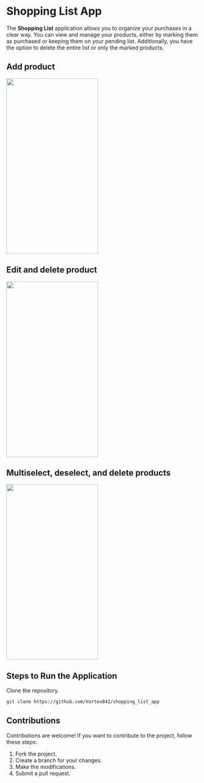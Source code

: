 # Shopping List App

The **Shopping List** application allows you to organize your purchases in a clear way. You can view and manage your products, either by marking them as purchased or keeping them on your pending list. Additionally, you have the option to delete the entire list or only the marked products.

## Add product
<img src="ShoppingList_video_AddProduct.gif" width="240" height="460"/>

## Edit and delete product
<img src="ShoppingList_video_EditDeleteProduct.gif" width="240" height="460"/>

## Multiselect, deselect, and delete products
<img src="ShoppingList_video_MultiSelectProducts.gif" width="240" height="460"/>


## Steps to Run the Application
Clone the repository.
   ```bash
   git clone https://github.com/Vortex842/shopping_list_app
   ```

## Contributions
Contributions are welcome! If you want to contribute to the project, follow these steps:

1. Fork the project.
2. Create a branch for your changes.
3. Make the modifications.
4. Submit a pull request.